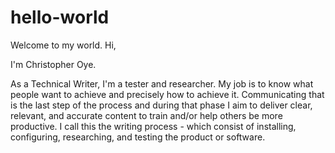 # hello-world
Welcome to my world.
Hi,

I'm Christopher Oye. 

As a Technical Writer, I'm a tester and researcher. My job is to know what people want to achieve and precisely how to achieve it. Communicating that is the last step of the process and during that phase I aim to deliver clear, relevant, and accurate content to train and/or help others be more productive. I call this the writing process - which consist of installing, configuring, researching, and testing the product or software.

